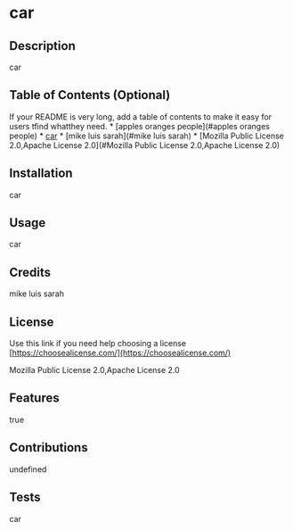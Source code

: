 
  # car

  ## Description
  car
    
  ## Table of Contents (Optional)
  If your README is very long, add a table of contents to make it easy for users tfind whatthey need.
    *  [apples oranges people](#apples oranges people)
    *  [car](#car)
    *  [mike luis sarah](#mike luis sarah)
    *  [Mozilla Public License 2.0,Apache License 2.0](#Mozilla Public License 2.0,Apache License 2.0)
    
  ## Installation
  car
    
  ## Usage
  car


  ## Credits
  mike luis sarah

  
  ## License
  Use this link if you need help choosing a license 
  [https://choosealicense.com/](https://choosealicense.com/)
  
  Mozilla Public License 2.0,Apache License 2.0
  
    
  ## Features
  true
    
  ## Contributions
  undefined
    
  ## Tests
  car
    
    
      